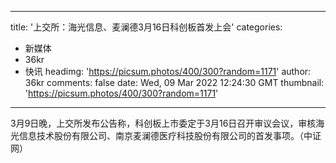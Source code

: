 
---
title: '上交所：海光信息、麦澜德3月16日科创板首发上会'
categories: 
 - 新媒体
 - 36kr
 - 快讯
headimg: 'https://picsum.photos/400/300?random=1171'
author: 36kr
comments: false
date: Wed, 09 Mar 2022 12:24:30 GMT
thumbnail: 'https://picsum.photos/400/300?random=1171'
---

<div>   
3月9日晚，上交所发布公告称，科创板上市委定于3月16日召开审议会议，审核海光信息技术股份有限公司、南京麦澜德医疗科技股份有限公司的首发事项。（中证网）  
</div>
            